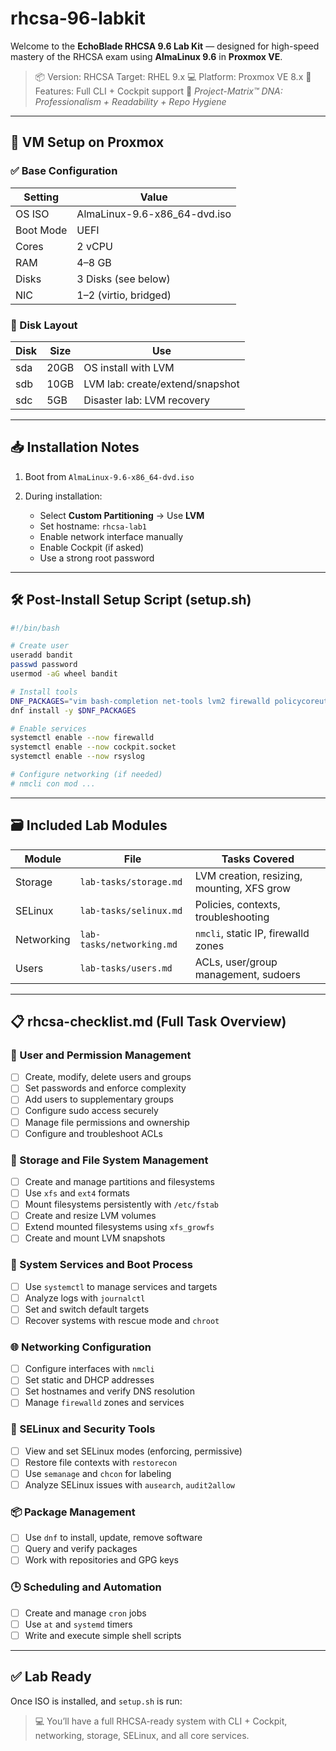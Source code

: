 # rhcsa-96-labkit

Welcome to the **EchoBlade RHCSA 9.6 Lab Kit** — designed for high-speed mastery of the RHCSA exam using **AlmaLinux 9.6** in **Proxmox VE**.

> 📦 Version: RHCSA Target: RHEL 9.x
> 💻 Platform: Proxmox VE 8.x
> 🧰 Features: Full CLI + Cockpit support
> 🧬 *Project-Matrix™ DNA: Professionalism + Readability + Repo Hygiene*

---

## 🔧 VM Setup on Proxmox

### ✅ Base Configuration

| Setting   | Value                         |
| --------- | ----------------------------- |
| OS ISO    | AlmaLinux-9.6-x86\_64-dvd.iso |
| Boot Mode | UEFI                          |
| Cores     | 2 vCPU                        |
| RAM       | 4–8 GB                        |
| Disks     | 3 Disks (see below)           |
| NIC       | 1–2 (virtio, bridged)         |

### 💽 Disk Layout

| Disk | Size | Use                             |
| ---- | ---- | ------------------------------- |
| sda  | 20GB | OS install with LVM             |
| sdb  | 10GB | LVM lab: create/extend/snapshot |
| sdc  | 5GB  | Disaster lab: LVM recovery      |

---

## 📥 Installation Notes

1. Boot from `AlmaLinux-9.6-x86_64-dvd.iso`
2. During installation:

   * Select **Custom Partitioning** → Use **LVM**
   * Set hostname: `rhcsa-lab1`
   * Enable network interface manually
   * Enable Cockpit (if asked)
   * Use a strong root password

---

## 🛠️ Post-Install Setup Script (setup.sh)

```bash
#!/bin/bash

# Create user
useradd bandit
passwd password
usermod -aG wheel bandit

# Install tools
DNF_PACKAGES="vim bash-completion net-tools lvm2 firewalld policycoreutils setroubleshoot rsyslog cockpit"
dnf install -y $DNF_PACKAGES

# Enable services
systemctl enable --now firewalld
systemctl enable --now cockpit.socket
systemctl enable --now rsyslog

# Configure networking (if needed)
# nmcli con mod ...
```

---

## 🗃️ Included Lab Modules

| Module     | File                      | Tasks Covered                              |
| ---------- | ------------------------- | ------------------------------------------ |
| Storage    | `lab-tasks/storage.md`    | LVM creation, resizing, mounting, XFS grow |
| SELinux    | `lab-tasks/selinux.md`    | Policies, contexts, troubleshooting        |
| Networking | `lab-tasks/networking.md` | `nmcli`, static IP, firewalld zones        |
| Users      | `lab-tasks/users.md`      | ACLs, user/group management, sudoers       |

---

## 📋 rhcsa-checklist.md (Full Task Overview)

### 🔐 User and Permission Management

* [ ] Create, modify, delete users and groups
* [ ] Set passwords and enforce complexity
* [ ] Add users to supplementary groups
* [ ] Configure sudo access securely
* [ ] Manage file permissions and ownership
* [ ] Configure and troubleshoot ACLs

### 🧱 Storage and File System Management

* [ ] Create and manage partitions and filesystems
* [ ] Use `xfs` and `ext4` formats
* [ ] Mount filesystems persistently with `/etc/fstab`
* [ ] Create and resize LVM volumes
* [ ] Extend mounted filesystems using `xfs_growfs`
* [ ] Create and mount LVM snapshots

### 🔧 System Services and Boot Process

* [ ] Use `systemctl` to manage services and targets
* [ ] Analyze logs with `journalctl`
* [ ] Set and switch default targets
* [ ] Recover systems with rescue mode and `chroot`

### 🌐 Networking Configuration

* [ ] Configure interfaces with `nmcli`
* [ ] Set static and DHCP addresses
* [ ] Set hostnames and verify DNS resolution
* [ ] Manage `firewalld` zones and services

### 🔐 SELinux and Security Tools

* [ ] View and set SELinux modes (enforcing, permissive)
* [ ] Restore file contexts with `restorecon`
* [ ] Use `semanage` and `chcon` for labeling
* [ ] Analyze SELinux issues with `ausearch`, `audit2allow`

### 📦 Package Management

* [ ] Use `dnf` to install, update, remove software
* [ ] Query and verify packages
* [ ] Work with repositories and GPG keys

### 🕒 Scheduling and Automation

* [ ] Create and manage `cron` jobs
* [ ] Use `at` and `systemd` timers
* [ ] Write and execute simple shell scripts

---

## ✅ Lab Ready

Once ISO is installed, and `setup.sh` is run:

> 💻 You’ll have a full RHCSA-ready system with CLI + Cockpit, networking, storage, SELinux, and all core services.
